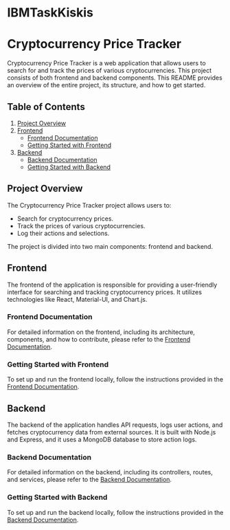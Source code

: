 # IBMTaskKiskis

# Cryptocurrency Price Tracker

Cryptocurrency Price Tracker is a web application that allows users to search for and track the prices of various cryptocurrencies. This project consists of both frontend and backend components. This README provides an overview of the entire project, its structure, and how to get started.

## Table of Contents

1. [Project Overview](#project-overview)
2. [Frontend](#frontend)
   - [Frontend Documentation](#frontend-documentation)
   - [Getting Started with Frontend](#getting-started-with-frontend)
3. [Backend](#backend)
   - [Backend Documentation](#backend-documentation)
   - [Getting Started with Backend](#getting-started-with-backend)


## Project Overview

The Cryptocurrency Price Tracker project allows users to:

- Search for cryptocurrency prices.
- Track the prices of various cryptocurrencies.
- Log their actions and selections.

The project is divided into two main components: frontend and backend.

## Frontend

The frontend of the application is responsible for providing a user-friendly interface for searching and tracking cryptocurrency prices. It utilizes technologies like React, Material-UI, and Chart.js.

### Frontend Documentation

For detailed information on the frontend, including its architecture, components, and how to contribute, please refer to the [Frontend Documentation](client/README.md).

### Getting Started with Frontend

To set up and run the frontend locally, follow the instructions provided in the [Frontend Documentation](client/README.md#getting-started).

## Backend

The backend of the application handles API requests, logs user actions, and fetches cryptocurrency data from external sources. It is built with Node.js and Express, and it uses a MongoDB database to store action logs.

### Backend Documentation

For detailed information on the backend, including its controllers, routes, and services, please refer to the [Backend Documentation](server/README.md).

### Getting Started with Backend

To set up and run the backend locally, follow the instructions provided in the [Backend Documentation](server/README.md#getting-started).
